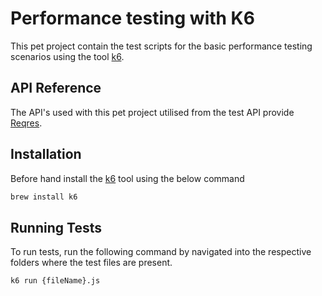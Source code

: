 
# Performance testing with K6

This pet project contain the test scripts for the basic performance testing scenarios using the tool [k6](https://k6.io/docs/).



## API Reference

The API's used with this pet project utilised from the test API provide [Reqres](https://reqres.in/). 


## Installation

Before hand install the [k6](https://k6.io/docs/get-started/installation/) tool using the below command

```bash
brew install k6  
```
    
## Running Tests

To run tests, run the following command by navigated into the respective folders where the test files are present. 

```bash
k6 run {fileName}.js
```

